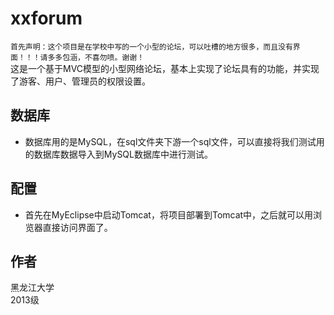 xxforum  
=======
`首先声明：这个项目是在学校中写的一个小型的论坛，可以吐槽的地方很多，而且没有界面！！！请多多包涵，不喜勿喷。谢谢！`  
这是一个基于MVC模型的小型网络论坛，基本上实现了论坛具有的功能，并实现了游客、用户、管理员的权限设置。  

数据库  
---------
* 数据库用的是MySQL，在sql文件夹下游一个sql文件，可以直接将我们测试用的数据库数据导入到MySQL数据库中进行测试。

配置
---------
* 首先在MyEclipse中启动Tomcat，将项目部署到Tomcat中，之后就可以用浏览器直接访问界面了。  

作者
---------
黑龙江大学  
2013级
